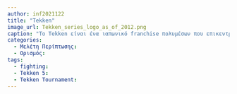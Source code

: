 ```yaml
---
author: inf2021122
title: "Tekken"
image_url: Tekken_series_logo_as_of_2012.png
caption: "Το Tekken είναι ένα ιαπωνικό franchise πολυμέσων που επικεντρώνεται σε μια σειρά από παιχνίδια μάχης βίντεο και arcade που αναπτύχθηκαν από την Bandai Namco Studios και εκδόθηκαν από την Bandai Namco Entertainment.Τα κύρια παιχνίδια της σειράς ακολουθούν τα γεγονότα του τουρνουά King of Iron Fist, που διοργανώνεται από το Mishima Zaibatsu, όπου οι παίκτες ελέγχουν μια πληθώρα χαρακτήρων για να κερδίσουν το τουρνουά και να αποκτήσουν τον έλεγχο της εταιρείας. "
categories:
  - Μελέτη Περίπτωσης:
  - Ορισμός:
tags:
  - fighting:
  - Tekken 5:
  - Tekken Tournament:  
---
```


